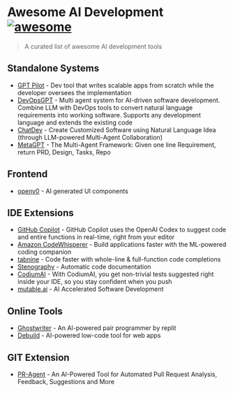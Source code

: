# Awesome AI Development  [![awesome](https://cdn.rawgit.com/sindresorhus/awesome/master/media/badge.svg)](https://github.com/sindresorhus/awesome)

> A curated list of awesome AI development tools

## Standalone Systems
- [GPT Pilot](https://github.com/Pythagora-io/gpt-pilot) - Dev tool that writes scalable apps from scratch while the developer oversees the implementation
- [DevOpsGPT](https://github.com/kuafuai/DevOpsGPT) - Multi agent system for AI-driven software development. Combine LLM with DevOps tools to convert natural language requirements into working software. Supports any development language and extends the existing code
- [ChatDev](https://github.com/OpenBMB/ChatDev) - Create Customized Software using Natural Language Idea (through LLM-powered Multi-Agent Collaboration)
- [MetaGPT](https://github.com/geekan/MetaGPT) - The Multi-Agent Framework: Given one line Requirement, return PRD, Design, Tasks, Repo

## Frontend
- [openv0](https://github.com/raidendotai/openv0) - AI generated UI components 

## IDE Extensions
- [GitHub Copilot](https://github.com/features/copilot) - GitHub Copilot uses the OpenAI Codex to suggest code and entire functions in real-time, right from your editor
- [Amazon CodeWhisperer](https://aws.amazon.com/codewhisperer/) - Build applications faster with the ML-powered coding companion
- [tabnine](https://www.tabnine.com/) - Code faster with whole-line & full-function code completions
- [Stenography](https://stenography.dev/) - Automatic code documentation
- [CodiumAI](https://www.codium.ai/) - With CodiumAI, you get non-trivial tests suggested right inside your IDE, so you stay confident when you push
- [mutable.ai](https://mutable.ai/) - AI Accelerated Software Development

## Online Tools
- [Ghostwriter](https://replit.com/ai) - An AI-powered pair programmer by replit
- [Debuild](https://debuild.app/) - AI-powered low-code tool for web apps

## GIT Extension
- [PR-Agent](https://github.com/Codium-ai/pr-agent) - An AI-Powered Tool for Automated Pull Request Analysis, Feedback, Suggestions and More

